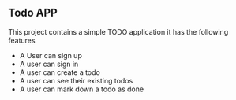 ## Todo APP

This project contains a simple TODO application
it has the following features

- A User can sign up 
- A user can sign in
- A user can create a todo
- A user can see their existing todos
- A user can mark down a todo as done